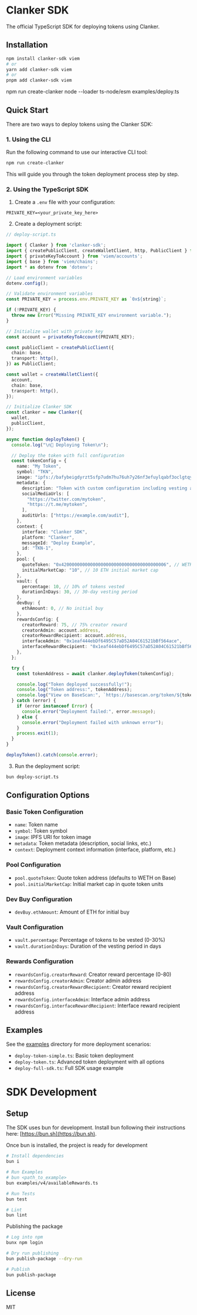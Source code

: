 # Clanker SDK

The official TypeScript SDK for deploying tokens using Clanker.

## Installation

```bash
npm install clanker-sdk viem
# or
yarn add clanker-sdk viem
# or
pnpm add clanker-sdk viem
```
npm run create-clanker
node --loader ts-node/esm examples/deploy.ts

## Quick Start

There are two ways to deploy tokens using the Clanker SDK:

### 1. Using the CLI

Run the following command to use our interactive CLI tool:
```bash
npm run create-clanker
```

This will guide you through the token deployment process step by step.

### 2. Using the TypeScript SDK

1. Create a `.env` file with your configuration:
```env
PRIVATE_KEY=<your_private_key_here>
```

2. Create a deployment script:
```typescript
// deploy-script.ts

import { Clanker } from 'clanker-sdk';
import { createPublicClient, createWalletClient, http, PublicClient } from 'viem';
import { privateKeyToAccount } from 'viem/accounts';
import { base } from 'viem/chains';
import * as dotenv from 'dotenv';

// Load environment variables
dotenv.config();

// Validate environment variables
const PRIVATE_KEY = process.env.PRIVATE_KEY as `0x${string}`;

if (!PRIVATE_KEY) {
  throw new Error("Missing PRIVATE_KEY environment variable.");
}

// Initialize wallet with private key
const account = privateKeyToAccount(PRIVATE_KEY);

const publicClient = createPublicClient({
  chain: base,
  transport: http(),
}) as PublicClient;

const wallet = createWalletClient({
  account,
  chain: base,
  transport: http(),
});

// Initialize Clanker SDK
const clanker = new Clanker({
  wallet,
  publicClient,
});

async function deployToken() {
  console.log("\n🚀 Deploying Token\n");

  // Deploy the token with full configuration
  const tokenConfig = {
    name: "My Token",
    symbol: "TKN",
    image: "ipfs://bafybeigdyrzt5sfp7udm7hu76uh7y26nf3efuylqabf3oclgtqy55fbzdi",
    metadata: {
      description: "Token with custom configuration including vesting and rewards",
      socialMediaUrls: [
        "https://twitter.com/mytoken",
        "https://t.me/mytoken",
      ],
      auditUrls: ["https://example.com/audit"],
    },
    context: {
      interface: "Clanker SDK",
      platform: "Clanker",
      messageId: "Deploy Example",
      id: "TKN-1",
    },
    pool: {
      quoteToken: "0x4200000000000000000000000000000000000006", // WETH on Base
      initialMarketCap: "10", // 10 ETH initial market cap
    },
    vault: {
      percentage: 10, // 10% of tokens vested
      durationInDays: 30, // 30-day vesting period
    },
    devBuy: {
      ethAmount: 0, // No initial buy
    },
    rewardsConfig: {
      creatorReward: 75, // 75% creator reward
      creatorAdmin: account.address,
      creatorRewardRecipient: account.address,
      interfaceAdmin: "0x1eaf444ebDf6495C57aD52A04C61521bBf564ace",
      interfaceRewardRecipient: "0x1eaf444ebDf6495C57aD52A04C61521bBf564ace",
    },
  };

  try {
    const tokenAddress = await clanker.deployToken(tokenConfig);

    console.log("Token deployed successfully!");
    console.log("Token address:", tokenAddress);
    console.log("View on BaseScan:", `https://basescan.org/token/${tokenAddress}`);
  } catch (error) {
    if (error instanceof Error) {
      console.error("Deployment failed:", error.message);
    } else {
      console.error("Deployment failed with unknown error");
    }
    process.exit(1);
  }
}

deployToken().catch(console.error);
```

3. Run the deployment script:
```bash
bun deploy-script.ts
```

## Configuration Options

### Basic Token Configuration
- `name`: Token name
- `symbol`: Token symbol
- `image`: IPFS URI for token image
- `metadata`: Token metadata (description, social links, etc.)
- `context`: Deployment context information (interface, platform, etc.)

### Pool Configuration
- `pool.quoteToken`: Quote token address (defaults to WETH on Base)
- `pool.initialMarketCap`: Initial market cap in quote token units

### Dev Buy Configuration
- `devBuy.ethAmount`: Amount of ETH for initial buy

### Vault Configuration
- `vault.percentage`: Percentage of tokens to be vested (0-30%)
- `vault.durationInDays`: Duration of the vesting period in days

### Rewards Configuration
- `rewardsConfig.creatorReward`: Creator reward percentage (0-80)
- `rewardsConfig.creatorAdmin`: Creator admin address
- `rewardsConfig.creatorRewardRecipient`: Creator reward recipient address
- `rewardsConfig.interfaceAdmin`: Interface admin address
- `rewardsConfig.interfaceRewardRecipient`: Interface reward recipient address

## Examples

See the [examples](./examples) directory for more deployment scenarios:
- `deploy-token-simple.ts`: Basic token deployment
- `deploy-token.ts`: Advanced token deployment with all options
- `deploy-full-sdk.ts`: Full SDK usage example

# SDK Development

## Setup

The SDK uses bun for development. Install bun following their instructions here: [https://bun.sh](https://bun.sh).

Once bun is installed, the project is ready for development
```bash
# Install dependencies
bun i

# Run Examples
# bun <path_to_example>
bun examples/v4/availableRewards.ts

# Run Tests
bun test

# Lint
bun lint
```

Publishing the package
```bash
# Log into npm
bunx npm login

# Dry run publishing
bun publish-package --dry-run

# Publish
bun publish-package
```

## License

MIT
